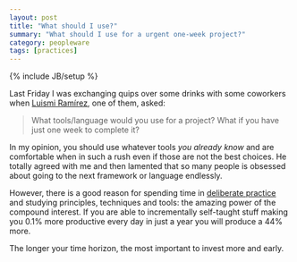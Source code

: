 ```yaml
---
layout: post
title: "What should I use?"
summary: "What should I use for a urgent one-week project?"
category: peopleware
tags: [practices]
---
```

{% include JB/setup %}

Last Friday I was exchanging quips over some drinks with some coworkers when
[Luismi Ramírez](https://twitter.com/luismiramirez), one of them, asked:

> What tools/language would you use for a project? What if you have just one
> week to complete it?

In my opinion, you should use whatever tools *you already know* and are
comfortable when in such a rush even if those are not the best choices. He
totally agreed with me and then lamented that so many people is obsessed
about going to the next framework or language endlessly.

However, there is a good reason for spending time in
[deliberate practice][deliberate] and studying principles, techniques and
tools: the amazing power of the compound interest. If you are able to
incrementally self-taught stuff making you 0.1% more productive every day in
just a year you will produce a 44% more.

<script src="https://gist.github.com/sortega/ca3257398445c029f14d.js"></script>

The longer your time horizon, the most important to invest more and early.

[deliberate]: /tags/#deliberate-practice-ref
